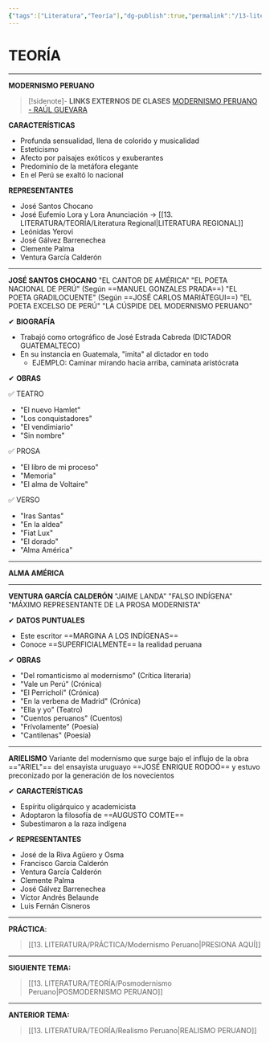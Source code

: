 ```yaml
---
{"tags":["Literatura","Teoría"],"dg-publish":true,"permalink":"/13-literatura/teoria/modernismo-peruano/","dgPassFrontmatter":true}
---
```


# TEORÍA
---
**MODERNISMO PERUANO** 

>[!sidenote]- **LINKS EXTERNOS DE CLASES** 
>[MODERNISMO PERUANO - RAÚL GUEVARA](https://www.youtube.com/watch?v=9AJ9IR1nhJA)

**CARACTERÍSTICAS**
- Profunda sensualidad, llena de colorido y musicalidad
- Esteticismo
- Afecto por paisajes exóticos y exuberantes
- Predominio de la metáfora elegante
- En el Perú se exaltó lo nacional

**REPRESENTANTES**
- José Santos Chocano
- José Eufemio Lora y Lora Anunciación → [[13. LITERATURA/TEORÍA/Literatura Regional\|LITERATURA REGIONAL]]
- Leónidas Yerovi
- José Gálvez Barrenechea
- Clemente Palma
- Ventura García Calderón

---
**JOSÉ SANTOS CHOCANO**
"EL CANTOR DE AMÉRICA"
"EL POETA NACIONAL DE PERÚ" (Según ==MANUEL GONZALES PRADA==)
"EL POETA GRADILOCUENTE" (Según ==JOSÉ CARLOS MARIÁTEGUI==)
"EL POETA EXCELSO DE PERÚ"
"LA CÚSPIDE DEL MODERNISMO PERUANO"

✔ **BIOGRAFÍA**
- Trabajó como ortográfico de José Estrada Cabreda (DICTADOR GUATEMALTECO) 
- En su instancia en Guatemala, "imita" al dictador en todo
	- EJEMPLO: Caminar mirando hacia arriba, caminata aristócrata

✔ **OBRAS**

✅ TEATRO
- "El nuevo Hamlet"
- "Los conquistadores"
- "El vendimiario"
- "Sin nombre"

✅ PROSA
- "El libro de mi proceso"
- "Memoria"
- "El alma de Voltaire"

✅ VERSO
- "Iras Santas"
- "En la aldea"
- "Fiat Lux"
- "El dorado"
- "Alma América"

---
**ALMA AMÉRICA**



---
**VENTURA GARCÍA CALDERÓN**
"JAIME LANDA"
"FALSO INDÍGENA"
"MÁXIMO REPRESENTANTE DE LA PROSA MODERNISTA"

✔ **DATOS PUNTUALES**
- Este escritor ==MARGINA A LOS INDÍGENAS==
- Conoce ==SUPERFICIALMENTE== la realidad peruana

✔ **OBRAS**
- "Del romanticismo al modernismo" (Crítica literaria)
- "Vale un Perú" (Crónica)
- "El Perricholi" (Crónica)
- "En la verbena de Madrid" (Crónica)
- "Ella y yo" (Teatro)
- "Cuentos peruanos" (Cuentos)
- "Frívolamente" (Poesía)
- "Cantilenas" (Poesía)

---
**ARIELISMO**
Variante del modernismo que surge bajo el influjo de la obra =="ARIEL"== del ensayista uruguayo ==JOSÉ ENRIQUE RODOÓ== y estuvo preconizado por la generación de los novecientos

✔ **CARACTERÍSTICAS**
- Espíritu oligárquico y academicista
- Adoptaron la filosofía de ==AUGUSTO COMTE==
- Subestimaron a la raza indígena

✔ **REPRESENTANTES**
- José de la Riva Agüero y Osma
- Francisco García Calderón
- Ventura García Calderón
- Clemente Palma
- José Gálvez Barrenechea
- Víctor Andrés Belaunde
- Luis Fernán Cisneros

---
**PRÁCTICA**:
>[[13. LITERATURA/PRÁCTICA/Modernismo Peruano\|PRESIONA AQUÍ]]

---
**SIGUIENTE TEMA:** 
>[[13. LITERATURA/TEORÍA/Posmodernismo Peruano\|POSMODERNISMO PERUANO]]

---
**ANTERIOR TEMA:** 
>[[13. LITERATURA/TEORÍA/Realismo Peruano\|REALISMO PERUANO]]

